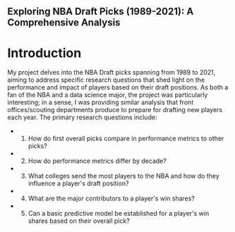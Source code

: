 ## Exploring NBA Draft Picks (1989-2021): A Comprehensive Analysis

# Introduction

My project delves into the NBA Draft picks spanning from 1989 to 2021, aiming to address specific research questions that shed light on the performance and impact of players based on their draft positions. As both a fan of the NBA and a data science major, the project was particularly interesting; in a sense, I was providing similar analysis that front offices/scouting departments produce to prepare for drafting new players each year. The primary research questions include: 
- 1) How do first overall picks compare in performance metrics to other picks?
- 2) How do performance metrics differ by decade?
- 3) What colleges send the most players to the NBA and how do they influence a player's draft position?
- 4) What are the major contributors to a player's win shares?
- 5) Can a basic predictive model be established for a player's win shares based on their overall pick?

